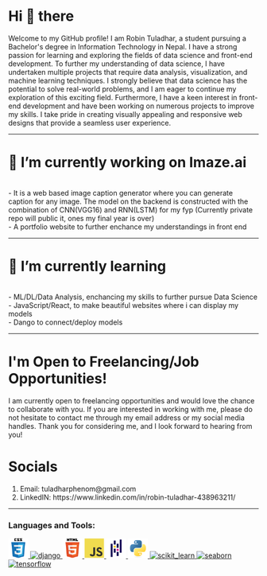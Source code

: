 <h1 >Hi 👋 there</h1>
Welcome to my GitHub profile! I am Robin Tuladhar, a student pursuing a Bachelor's degree in Information Technology in Nepal. I have a strong passion for learning and exploring the fields of data science and front-end development. To further my understanding of data science, I have undertaken multiple projects that require data analysis, visualization, and machine learning techniques. I strongly believe that data science has the potential to solve real-world problems, and I am eager to continue my exploration of this exciting field. Furthermore, I have a keen interest in front-end development and have been working on numerous projects to improve my skills. I take pride in creating visually appealing and responsive web designs that provide a seamless user experience.
<hr>
<h1>🔭 I’m currently working on Imaze.ai</h1> <br>
- It is a web based image caption generator where you can generate caption for any image. The model on the backend is constructed with the combination of CNN(VGG16) and RNN(LSTM) for my fyp (Currently private repo will public it, ones my final year is over)<br>
- A portfolio website to further enchance my understandings in front end
<hr>
<h1>🌱 I’m currently learning</h1><br>
- ML/DL/Data Analysis, enchancing my skills to further pursue Data Science<br>
- JavaScript/React, to make beautiful websites where i can display my models<br>
- Dango to connect/deploy models
<hr>
<h1>I'm Open to Freelancing/Job Opportunities!</h1>
I am currently open to freelancing opportunities and would love the chance to collaborate with you. If you are interested in working with me, please do not hesitate to contact me through my email address or my social media handles. Thank you for considering me, and I look forward to hearing from you!<br>

<h1>Socials</h1>
<ol>
  <li>Email: tuladharphenom@gmail.com</li>
  <li>LinkedIN: https://www.linkedin.com/in/robin-tuladhar-438963211/</li>
</ol>
<hr>

<h3 align="left">Languages and Tools:</h3>
<p align="left"> <a href="https://www.w3schools.com/css/" target="_blank" rel="noreferrer"> <img src="https://raw.githubusercontent.com/devicons/devicon/master/icons/css3/css3-original-wordmark.svg" alt="css3" width="40" height="40"/> </a> <a href="https://www.djangoproject.com/" target="_blank" rel="noreferrer"> <img src="https://cdn.worldvectorlogo.com/logos/django.svg" alt="django" width="40" height="40"/> </a> <a href="https://www.w3.org/html/" target="_blank" rel="noreferrer"> <img src="https://raw.githubusercontent.com/devicons/devicon/master/icons/html5/html5-original-wordmark.svg" alt="html5" width="40" height="40"/> </a> <a href="https://developer.mozilla.org/en-US/docs/Web/JavaScript" target="_blank" rel="noreferrer"> <img src="https://raw.githubusercontent.com/devicons/devicon/master/icons/javascript/javascript-original.svg" alt="javascript" width="40" height="40"/> </a> <a href="https://pandas.pydata.org/" target="_blank" rel="noreferrer"> <img src="https://raw.githubusercontent.com/devicons/devicon/2ae2a900d2f041da66e950e4d48052658d850630/icons/pandas/pandas-original.svg" alt="pandas" width="40" height="40"/> </a> <a href="https://www.python.org" target="_blank" rel="noreferrer"> <img src="https://raw.githubusercontent.com/devicons/devicon/master/icons/python/python-original.svg" alt="python" width="40" height="40"/> </a> <a href="https://scikit-learn.org/" target="_blank" rel="noreferrer"> <img src="https://upload.wikimedia.org/wikipedia/commons/0/05/Scikit_learn_logo_small.svg" alt="scikit_learn" width="40" height="40"/> </a> <a href="https://seaborn.pydata.org/" target="_blank" rel="noreferrer"> <img src="https://seaborn.pydata.org/_images/logo-mark-lightbg.svg" alt="seaborn" width="40" height="40"/> </a> <a href="https://www.tensorflow.org" target="_blank" rel="noreferrer"> <img src="https://www.vectorlogo.zone/logos/tensorflow/tensorflow-icon.svg" alt="tensorflow" width="40" height="40"/> </a> </p>

